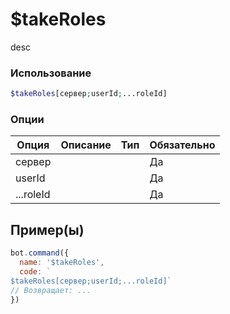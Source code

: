 # $takeRoles
desc
### Использование
```php
$takeRoles[сервер;userId;...roleId]
```

### Опции

| Опция | Описание | Тип | Обязательно |
|--------|-------------|------|----------|
| сервер |  |  | Да | 
| userId |  |  | Да | 
| ...roleId |  |  | Да |
## Пример(ы)

```javascript
bot.command({
  name: '$takeRoles',
  code: `
$takeRoles[сервер;userId;...roleId]`
// Возвращает: ...
})
```
